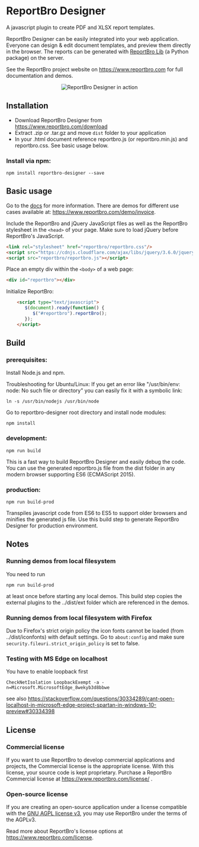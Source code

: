 # ReportBro Designer

A javascript plugin to create PDF and XLSX report templates.

ReportBro Designer can be easily integrated into your web application. Everyone can design & edit document templates, and preview them directly in the browser. The reports can be generated with
[ReportBro Lib](https://github.com/jobsta/reportbro-lib) (a Python package) on the server.

See the ReportBro project website on https://www.reportbro.com for full documentation and demos.

<p align="center">
  <img alt="ReportBro Designer in action" src="https://www.reportbro.com/static/images/reportbro_designer_screenshot.png">
</p>

## Installation

+ Download ReportBro Designer from https://www.reportbro.com/download
+ Extract .zip or .tar.gz and move `dist` folder to your application
+ In your .html document reference reportbro.js (or reportbro.min.js) and reportbro.css. See basic usage below.

### Install via npm:

`npm install reportbro-designer --save`

## Basic usage

Go to the [docs](https://www.reportbro.com/doc/api) for more information. There are demos for different use cases available at: https://www.reportbro.com/demo/invoice.

Include the ReportBro and jQuery JavaScript files as well as the ReportBro stylesheet in the `<head>` of your page. Make sure to load jQuery before ReportBro's JavaScript.

```html
<link rel="stylesheet" href="reportbro/reportbro.css"/>
<script src="https://cdnjs.cloudflare.com/ajax/libs/jquery/3.6.0/jquery.min.js"></script>
<script src="reportbro/reportbro.js"></script>
```

Place an empty div within the `<body>` of a web page:
```html
<div id="reportbro"></div>
```

Initialize ReportBro:
```html
    <script type="text/javascript">
       $(document).ready(function() {
          $("#reportbro").reportBro();
       });
    </script>
````

## Build

### prerequisites:

Install Node.js and npm.

Troubleshooting for Ubuntu/Linux: If you get an error like "/usr/bin/env: node: No such file or directory" you can easily fix it with a symbolic link:

`ln -s /usr/bin/nodejs /usr/bin/node`

Go to reportbro-designer root directory and install node modules:

`npm install`

### development:

`npm run build`

This is a fast way to build ReportBro Designer and easily debug the code. You can use the generated reportbro.js file from the dist folder in any modern browser supporting ES6 (ECMAScript 2015).

### production:

`npm run build-prod`

Transpiles javascript code from ES6 to ES5 to support older browsers and minifies the generated js file. Use this build step to generate ReportBro Designer for production environment.

## Notes

### Running demos from local filesystem

You need to run

`npm run build-prod`

at least once before starting any local demos. This build step copies the external plugins to the ../dist/ext folder
which are referenced in the demos.

### Running demos from local filesystem with Firefox

Due to Firefox's strict origin policy the icon fonts cannot be loaded (from ../dist/iconfonts)
with default settings. Go to `about:config` and make sure
`security.fileuri.strict_origin_policy` is set to false.

### Testing with MS Edge on localhost

You have to enable loopback first

`CheckNetIsolation LoopbackExempt -a -n=Microsoft.MicrosoftEdge_8wekyb3d8bbwe`

see also https://stackoverflow.com/questions/30334289/cant-open-localhost-in-microsoft-edge-project-spartan-in-windows-10-preview#30334398

## License

### Commercial license

If you want to use ReportBro to develop commercial applications and projects, the Commercial license is the appropriate license. With this license, your source code is kept proprietary. Purchase a ReportBro Commercial license at https://www.reportbro.com/license/ .

### Open-source license

If you are creating an open-source application under a license compatible with the [GNU AGPL license v3](https://www.gnu.org/licenses/agpl-3.0.html), you may use ReportBro under the terms of the AGPLv3.

Read more about ReportBro's license options at https://www.reportbro.com/license.
